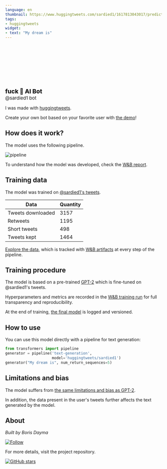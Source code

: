 ```yaml
---
language: en
thumbnail: https://www.huggingtweets.com/sardied1/1617813043017/predictions.png
tags:
- huggingtweets
widget:
- text: "My dream is"
---
```


<div>
<div style="width: 132px; height:132px; border-radius: 50%; background-size: cover; background-image: url('https://pbs.twimg.com/profile_images/1375443068317470721/awg-4XON_400x400.jpg')">
</div>
<div style="margin-top: 8px; font-size: 19px; font-weight: 800">fuck 🤖 AI Bot </div>
<div style="font-size: 15px">@sardied1 bot</div>
</div>

I was made with [huggingtweets](https://github.com/borisdayma/huggingtweets).

Create your own bot based on your favorite user with [the demo](https://colab.research.google.com/github/borisdayma/huggingtweets/blob/master/huggingtweets-demo.ipynb)!

## How does it work?

The model uses the following pipeline.

![pipeline](https://github.com/borisdayma/huggingtweets/blob/master/img/pipeline.png?raw=true)

To understand how the model was developed, check the [W&B report](https://wandb.ai/wandb/huggingtweets/reports/HuggingTweets-Train-a-Model-to-Generate-Tweets--VmlldzoxMTY5MjI).

## Training data

The model was trained on [@sardied1's tweets](https://twitter.com/sardied1).

| Data | Quantity |
| --- | --- |
| Tweets downloaded | 3157 |
| Retweets | 1195 |
| Short tweets | 498 |
| Tweets kept | 1464 |

[Explore the data](https://wandb.ai/wandb/huggingtweets/runs/bael3wg3/artifacts), which is tracked with [W&B artifacts](https://docs.wandb.com/artifacts) at every step of the pipeline.

## Training procedure

The model is based on a pre-trained [GPT-2](https://huggingface.co/gpt2) which is fine-tuned on @sardied1's tweets.

Hyperparameters and metrics are recorded in the [W&B training run](https://wandb.ai/wandb/huggingtweets/runs/1hp7dsgj) for full transparency and reproducibility.

At the end of training, [the final model](https://wandb.ai/wandb/huggingtweets/runs/1hp7dsgj/artifacts) is logged and versioned.

## How to use

You can use this model directly with a pipeline for text generation:

```python
from transformers import pipeline
generator = pipeline('text-generation',
                     model='huggingtweets/sardied1')
generator("My dream is", num_return_sequences=5)
```

## Limitations and bias

The model suffers from [the same limitations and bias as GPT-2](https://huggingface.co/gpt2#limitations-and-bias).

In addition, the data present in the user's tweets further affects the text generated by the model.

## About

*Built by Boris Dayma*

[![Follow](https://img.shields.io/twitter/follow/borisdayma?style=social)](https://twitter.com/intent/follow?screen_name=borisdayma)

For more details, visit the project repository.

[![GitHub stars](https://img.shields.io/github/stars/borisdayma/huggingtweets?style=social)](https://github.com/borisdayma/huggingtweets)

